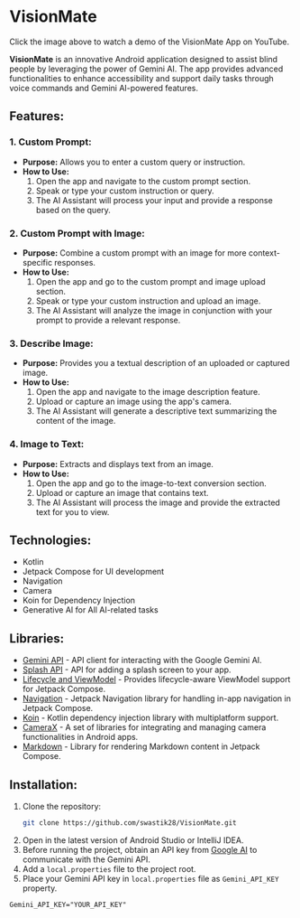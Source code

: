 # VisionMate 


Click the image above to watch a demo of the VisionMate App on YouTube.

**VisionMate** is an innovative Android application designed to assist blind people by leveraging the power of Gemini AI. The app provides advanced functionalities to enhance accessibility and support daily tasks through voice commands and Gemini AI-powered features.

## Features:

### 1. Custom Prompt:

- **Purpose:** Allows you to enter a custom query or instruction.
- **How to Use:**
    1. Open the app and navigate to the custom prompt section.
    2. Speak or type your custom instruction or query.
    3. The AI Assistant will process your input and provide a response based on the query.

### 2. Custom Prompt with Image:

- **Purpose:** Combine a custom prompt with an image for more context-specific responses.
- **How to Use:**
    1. Open the app and go to the custom prompt and image upload section.
    2. Speak or type your custom instruction and upload an image.
    3. The AI Assistant will analyze the image in conjunction with your prompt to provide a relevant response.

### 3. Describe Image:

- **Purpose:** Provides you a textual description of an uploaded or captured image.
- **How to Use:**
    1. Open the app and navigate to the image description feature.
    2. Upload or capture an image using the app's camera.
    3. The AI Assistant will generate a descriptive text summarizing the content of the image.

### 4. Image to Text:

- **Purpose:** Extracts and displays text from an image.
- **How to Use:**
    1. Open the app and go to the image-to-text conversion section.
    2. Upload or capture an image that contains text.
    3. The AI Assistant will process the image and provide the extracted text for you to view.

## Technologies:

- Kotlin
- Jetpack Compose for UI development
- Navigation
- Camera
- Koin for Dependency Injection
- Generative AI for All AI-related tasks

## Libraries:

- [Gemini API](https://ai.google.dev/api?lang=android) - API client for interacting with the Google Gemini AI.
- [Splash API](https://developer.android.com/develop/ui/views/launch/splash-screen) - API for adding a splash screen to your app.
- [Lifecycle and ViewModel](https://developer.android.com/jetpack/androidx/releases/lifecycle) - Provides lifecycle-aware ViewModel support for Jetpack Compose.
- [Navigation](https://developer.android.com/develop/ui/compose/navigation) - Jetpack Navigation library for handling in-app navigation in Jetpack Compose.
- [Koin](https://insert-koin.io/) - Kotlin dependency injection library with multiplatform support.
- [CameraX](https://developer.android.com/jetpack/androidx/releases/camera) - A set of libraries for integrating and managing camera functionalities in Android apps.
- [Markdown](https://github.com/jeziellago/compose-markdown) - Library for rendering Markdown content in Jetpack Compose.

## Installation:

1. Clone the repository:
   ```bash
   git clone https://github.com/swastik28/VisionMate.git
2. Open in the latest version of Android Studio or IntelliJ IDEA.
3. Before running the project, obtain an API key from [Google AI](https://ai.google.dev) to communicate with the Gemini API.
4. Add a `local.properties` file to the project root.
5. Place your Gemini API key in `local.properties` file as `Gemini_API_KEY` property.
```properties
Gemini_API_KEY="YOUR_API_KEY"
